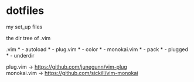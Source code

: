 # dotfiles
my set_up files


the dir tree of .vim

.vim 
     * - autoload
        * - plug.vim</li>
    * - color
        * - monokai.vim
    * - pack
    * - plugged
    * - underdir
    

plug.vim -> <https://github.com/junegunn/vim-plug>  
monokai.vim -> <https://github.com/sickill/vim-monokai>
